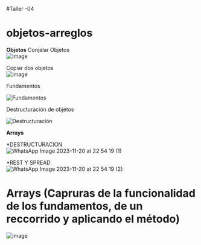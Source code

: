 #Taller -04
# objetos-arreglos
**Objetos**
 Conjelar Objetos <br>
![image](https://github.com/DennisCatana/objetos-arreglos/assets/139184732/a09af91c-9654-498e-bd03-1f78b707069c)

Copiar dos objetos <br>
![image](https://github.com/DennisCatana/objetos-arreglos/assets/139184732/62604bef-ee85-4ea2-8820-4937f54655f2)


Fundamentos

![Fundamentos](https://github.com/DennisCatana/objetos-arreglos/assets/150082943/09ed8e1e-c106-4f3c-a398-7db3e65759a4)

Destructuración de objetos

![Destructuración](https://github.com/DennisCatana/objetos-arreglos/assets/150082943/b545a047-d959-4799-94a5-576649afa836)



**Arrays**

*DESTRUCTURACION <br>
![WhatsApp Image 2023-11-20 at 22 54 19 (1)](https://github.com/DennisCatana/objetos-arreglos/assets/117743538/b6c914d2-d7b8-4cc5-b528-75c3ae5aab1d)

*REST Y SPREAD <br>
![WhatsApp Image 2023-11-20 at 22 54 19 (2)](https://github.com/DennisCatana/objetos-arreglos/assets/117743538/61b27b7f-f043-4b71-8944-39f404c05f1c)


# Arrays (Capruras de la funcionalidad de los fundamentos, de un reccorrido y aplicando el método)

![image](https://github.com/DennisCatana/objetos-arreglos/assets/117743091/6fa0c5b8-6038-4c4d-aef1-39afcc89408f)
